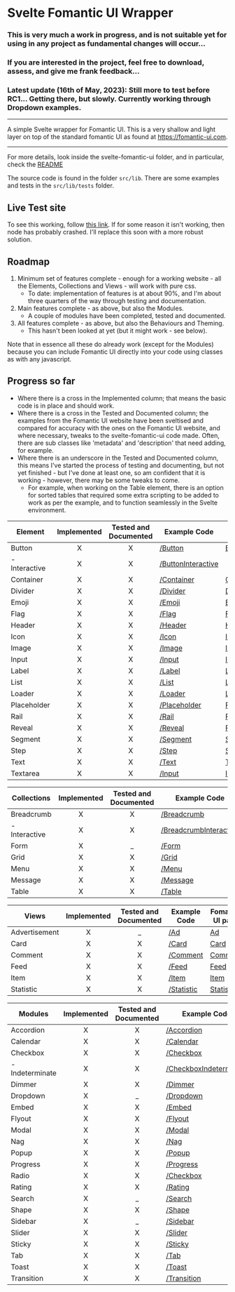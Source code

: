# Svelte Fomantic UI Wrapper

### This is very much a work in progress, and is not suitable yet for using in any project as fundamental changes will occur...
### If you are interested in the project, feel free to download, assess, and give me frank feedback...
### Latest update (16th of May, 2023): Still more to test before RC1...  Getting there, but slowly.  Currently working through Dropdown examples.

---
A simple Svelte wrapper for Fomantic UI.  This is a very shallow and light layer on top of the standard fomantic UI as found at https://fomantic-ui.com.

---
For more details, look inside the svelte-fomantic-ui folder, and in particular, check the [README](./svelte-fomantic-ui/README.md)

The source code is found in the folder `src/lib`.  There are some examples and tests in the `src/lib/tests` folder.

## Live Test site
To see this working, follow [this link](http://13.54.202.240). If for some reason it isn't working, then node has probably crashed.  I'll replace this soon with a more robust solution.

## Roadmap

1. Minimum set of features complete - enough for a working website - all the Elements, Collections and Views - will work with pure css.
    * To date: implementation of features is at about 90%, and I'm about three quarters of the way through testing and documentation.
1. Main features complete - as above, but also the Modules.
    * A couple of modules have been completed, tested and documented.
1. All features complete - as above, but also the Behaviours and Theming.
    * This hasn't been looked at yet (but it might work - see below).

Note that in essence all these do already work (except for the Modules) because you can include Fomantic UI directly into your code using classes as with any javascript.

## Progress so far

* Where there is a cross in the Implemented column; that means the basic code is in place and should work.
* Where there is a cross in the Tested and Documented column; the examples from the Fomantic UI website have been sveltised and compared for accuracy with the ones on the Fomantic UI website, and where necessary, tweaks to the svelte-fomantic-ui code made.  Often, there are sub classes like 'metadata' and 'description' that need adding, for example.
* Where there is an underscore in the Tested and Documented column, this means I've started the process of testing and documenting, but not yet finished - but I've done at least one, so am confident that it is working - however, there may be some tweaks to come.
    * For example, when working on the Table element, there is an option for sorted tables that required some extra scripting to be added to work as per the example, and to function seamlessly in the Svelte environment.

| Element          | Implemented | Tested and Documented | Example Code | Fomantic UI page |
|------------------|:-----------:|:---------------------:|--------------|------------------|
| Button | X | X | [/Button](./svelte-fomantic-ui/src/lib/tests/Button.svelte) | [Button](https://fomantic-ui.com/elements/button.html)
|  - Interactive | X | X | [/ButtonInteractive](./svelte-fomantic-ui/src/lib/tests/ButtonInteractive.svelte)
| Container | X | X | [/Container](./svelte-fomantic-ui/src/lib/tests/Container.svelte) | [Container](https://fomantic-ui.com/elements/container.html)
| Divider | X | X | [/Divider](./svelte-fomantic-ui/src/lib/tests/Divider.svelte) | [Divider](https://fomantic-ui.com/elements/divider.html)
| Emoji | X | X | [/Emoji](./svelte-fomantic-ui/src/lib/tests/Emoji.svelte) | [Emoji](https://fomantic-ui.com/elements/emoji.html)
| Flag | X | X | [/Flag](./svelte-fomantic-ui/src/lib/tests/Flag.svelte) | [Flag](https://fomantic-ui.com/elements/flag.html)
| Header | X | X | [/Header](./svelte-fomantic-ui/src/lib/tests/Header.svelte) | [Header](https://fomantic-ui.com/elements/header.html)
| Icon | X | X | [/Icon](./svelte-fomantic-ui/src/lib/tests/Icon.svelte) | [Icon](https://fomantic-ui.com/elements/icon.html)
| Image | X | X | [/Image](./svelte-fomantic-ui/src/lib/tests/Image.svelte) | [Image](https://fomantic-ui.com/elements/image.html)
| Input | X | X | [/Input](./svelte-fomantic-ui/src/lib/tests/Input.svelte) | [Input](https://fomantic-ui.com/elements/input.html)
| Label | X | X | [/Label](./svelte-fomantic-ui/src/lib/tests/Label.svelte) | [Label](https://fomantic-ui.com/elements/label.html)
| List | X | X | [/List](./svelte-fomantic-ui/src/lib/tests/List.svelte) | [List](https://fomantic-ui.com/elements/list.html)
| Loader | X | X | [/Loader](./svelte-fomantic-ui/src/lib/tests/Loader.svelte) | [Loader](https://fomantic-ui.com/elements/loader.html)
| Placeholder | X | X | [/Placeholder](./svelte-fomantic-ui/src/lib/tests/Placeholder.svelte) | [Placeholder](https://fomantic-ui.com/elements/placeholder.html)
| Rail | X | X | [/Rail](./svelte-fomantic-ui/src/lib/tests/Rail.svelte) | [Rail](https://fomantic-ui.com/elements/rail.html)
| Reveal | X | X | [/Reveal](./svelte-fomantic-ui/src/lib/tests/Reveal.svelte) | [Reveal](https://fomantic-ui.com/elements/reveal.html)
| Segment | X | X | [/Segment](./svelte-fomantic-ui/src/lib/tests/Segment.svelte) | [Segment](https://fomantic-ui.com/elements/segment.html)
| Step | X | X | [/Step](./svelte-fomantic-ui/src/lib/tests/Step.svelte) | [Step](https://fomantic-ui.com/elements/step.html)
| Text | X | X | [/Text](./svelte-fomantic-ui/src/lib/tests/Text.svelte) | [Text](https://fomantic-ui.com/elements/text.html)
| Textarea | X | X | [/Input](./svelte-fomantic-ui/src/lib/tests/Input.svelte) | [Input](https://fomantic-ui.com/elements/input.html) 

| Collections      | Implemented | Tested and Documented | Example Code | Fomantic UI page |
|------------------|:-----------:|:---------------------:|--------------|------------------|
| Breadcrumb | X | X | [/Breadcrumb](./svelte-fomantic-ui/src/lib/tests/Breadcrumb.svelte) | [Breadcrumb](https://fomantic-ui.com/collections/breadcrumb.html) 
|  - Interactive | X | X | [/BreadcrumbInteractive](./svelte-fomantic-ui/src/lib/tests/BreadcrumbInteractive.svelte)
| Form | X | _ | [/Form](./svelte-fomantic-ui/src/lib/tests/Form.svelte) | [Form](https://fomantic-ui.com/collections/form.html)
| Grid | X | X | [/Grid](./svelte-fomantic-ui/src/lib/tests/Grid.svelte) | [Grid](https://fomantic-ui.com/collections/grid.html) 
| Menu | X | X | [/Menu](./svelte-fomantic-ui/src/lib/tests/Menu.svelte) | [Menu](https://fomantic-ui.com/collections/menu.html)
| Message | X | X | [/Message](./svelte-fomantic-ui/src/lib/tests/Message.svelte) | [Message](https://fomantic-ui.com/collections/message.html)
| Table | X | X | [/Table](./svelte-fomantic-ui/src/lib/tests/Table.svelte) | [Table](https://fomantic-ui.com/collections/table.html)

| Views            | Implemented | Tested and Documented | Example Code | Fomantic UI page |
|------------------|:-----------:|:---------------------:|--------------|------------------|
| Advertisement | X | _ | [/Ad](./svelte-fomantic-ui/src/lib/tests/Ad.svelte) | [Ad](https://fomantic-ui.com/views/advertisement.html)
| Card | X | X | [/Card](./svelte-fomantic-ui/src/lib/tests/Card.svelte) | [Card](https://fomantic-ui.com/views/card.html)
| Comment | X | X | [/Comment](./svelte-fomantic-ui/src/lib/tests/Comment.svelte) | [Comment](https://fomantic-ui.com/views/comment.html) 
| Feed | X | X | [/Feed](./svelte-fomantic-ui/src/lib/tests/Feed.svelte) | [Feed](https://fomantic-ui.com/views/feed.html)
| Item | X | X | [/Item](./svelte-fomantic-ui/src/lib/tests/Item.svelte) | [Item](https://fomantic-ui.com/views/item.html)
| Statistic | X | X | [/Statistic](./svelte-fomantic-ui/src/lib/tests/Statistic.svelte) | [Statistic](https://fomantic-ui.com/views/statistic.html) 

| Modules          | Implemented | Tested and Documented | Example Code | Fomantic UI page |
|------------------|:-----------:|:---------------------:|--------------|------------------|
| Accordion | X | X | [/Accordion](./svelte-fomantic-ui/src/lib/tests/Accordion.svelte) | [Accordion](https://fomantic-ui.com/modules/accordion.html) 
| Calendar | X | X | [/Calendar](./svelte-fomantic-ui/src/lib/tests/Calendar.svelte) | [Calendar](https://fomantic-ui.com/modules/calendar.html)
| Checkbox | X | X | [/Checkbox](./svelte-fomantic-ui/src/lib/tests/Checkbox.svelte) | [Checkbox](https://fomantic-ui.com/modules/checkbox.html)
|  - Indeterminate | X | X | [/CheckboxIndeterminate](./svelte-fomantic-ui/src/lib/tests/CheckboxIndeterminate.svelte)
| Dimmer | X | X | [/Dimmer](./svelte-fomantic-ui/src/lib/tests/Dimmer.svelte) | [Dimmer](https://fomantic-ui.com/modules/dimmer.html)
| Dropdown | X | _ | [/Dropdown](./svelte-fomantic-ui/src/lib/tests/Dropdown.svelte) | [Dropdown](https://fomantic-ui.com/modules/dropdown.html)
| Embed | X | X | [/Embed](./svelte-fomantic-ui/src/lib/tests/Embed.svelte) | [Embed](https://fomantic-ui.com/modules/embed.html)
| Flyout | X | X | [/Flyout](./svelte-fomantic-ui/src/lib/tests/Flyout.svelte) | [Flyout](https://fomantic-ui.com/modules/flyout.html)
| Modal | X | X | [/Modal](./svelte-fomantic-ui/src/lib/tests/Modal.svelte) | [Modal](https://fomantic-ui.com/modules/modal.html)
| Nag | X | X | [/Nag](./svelte-fomantic-ui/src/lib/tests/Nag.svelte) | [Nag](https://fomantic-ui.com/modules/nag.html)
| Popup | X | X | [/Popup](./svelte-fomantic-ui/src/lib/tests/Popup.svelte) | [Popup](https://fomantic-ui.com/modules/popup.html)
| Progress | X | X | [/Progress](./svelte-fomantic-ui/src/lib/tests/Progress.svelte) | [Progress](https://fomantic-ui.com/modules/progress.html)
| Radio | X | X | [/Checkbox](./svelte-fomantic-ui/src/lib/tests/Checkbox.svelte) | [Checkbox](https://fomantic-ui.com/modules/checkbox.html)
| Rating | X | X | [/Rating](./svelte-fomantic-ui/src/lib/tests/Rating.svelte) | [Rating](https://fomantic-ui.com/modules/rating.html)
| Search | X | _ | [/Search](./svelte-fomantic-ui/src/lib/tests/Search.svelte) | [Search](https://fomantic-ui.com/modules/search.html)
| Shape | X | X | [/Shape](./svelte-fomantic-ui/src/lib/tests/Shape.svelte) | [Shape](https://fomantic-ui.com/modules/shape.html)
| Sidebar | X | _ | [/Sidebar](./svelte-fomantic-ui/src/lib/tests/sidebar.svelte) | [Sidebar](https://fomantic-ui.com/modules/sidebar.html)
| Slider | X | X | [/Slider](./svelte-fomantic-ui/src/lib/tests/Slider.svelte) | [Slider](https://fomantic-ui.com/modules/slider.html)
| Sticky | X | X | [/Sticky](./svelte-fomantic-ui/src/lib/tests/Sticky.svelte) | [Sticky](https://fomantic-ui.com/modules/sticky.html)
| Tab | X | X | [/Tab](./svelte-fomantic-ui/src/lib/tests/Tab.svelte) | [Tab](https://fomantic-ui.com/modules/tab.html)
| Toast | X | X | [/Toast](./svelte-fomantic-ui/src/lib/tests/Toast.svelte) | [Toast](https://fomantic-ui.com/modules/toast.html)
| Transition | X | X | [/Transition](./svelte-fomantic-ui/src/lib/tests/Transition.svelte) | [Transition](https://fomantic-ui.com/modules/transition.html)